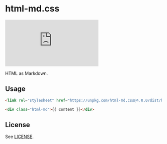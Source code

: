 html-md.css
===========

[![npm](https://img.shields.io/npm/v/html-md.css)](https://www.npmjs.com/html-md.css)

HTML as Markdown.

Usage
-----

``` html
<link rel="stylesheet" href="https://unpkg.com/html-md.css@4.0.0/dist/html-md.css" integrity="sha384-N8vyN9Tw0p3b+faFz2eDza1U3goqErMmn3sIr/4jwhvcErg51mKJIKlyo17KUkMH" crossorigin="anonymous">
```

``` html
<div class="html-md">{{ content }}</div>
```

License
-------

See [LICENSE](LICENSE).
